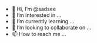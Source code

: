 - 👋 Hi, I’m @sadsee
- 👀 I’m interested in ...
- 🌱 I’m currently learning ...
- 💞️ I’m looking to collaborate on ...
- 📫 How to reach me ...

<!---
sadsee/sadsee is a ✨ special ✨ repository because its `README.md` (this file) appears on your GitHub profile.
You can click the Preview link to take a look at your changes.
--->
